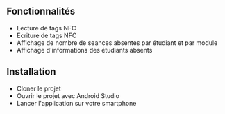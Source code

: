 ## Fonctionnalités
- Lecture de tags NFC
- Ecriture de tags NFC
- Affichage de nombre de seances absentes par étudiant et par module
- Affichage d'informations des étudiants absents

## Installation
- Cloner le projet
- Ouvrir le projet avec Android Studio
- Lancer l'application sur votre smartphone

